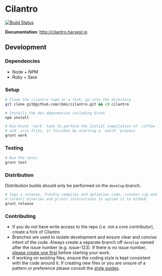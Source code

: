 # Cilantro

[![Build Status](https://travis-ci.org/cbmi/cilantro.png?branch=2.1)](https://travis-ci.org/cbmi/cilantro)

**Documentation**: http://cilantro.harvest.io

## Development

### Dependencies

- Node + NPM
- Ruby + Sass

### Setup

```bash
# Clone the cilantro repo or a fork; go into the directory
git clone git@github.com/cbmi/cilantro.git && cd cilantro

# Installs the dev depenencies including Grunt
npm install

# Run Grunt 'work' task to perform the initial compilation of .coffee
# and .scss files, it finishes by starting a `watch` process
grunt work
```

### Testing

```bash
# Run the tests
grunt test
```

### Distribution

Distribution builds should only be performed on the `develop` branch.

```bash
# Tags a release, freshly compiles and optimizes code, creates zip and
# tarball binaries and prints instructions to upload it to GitHub
grunt release
```

### Contributing

- If you do not have write access to the repo (i.e. not a core contributor), create a fork of Cilantro
- Branches are used to isolate development and ensure clear and concise intent of the code. Always create a separate branch off `develop` named after the issue number (e.g. issue-123). If there is no issue number, [please create one first](https://github.com/cbmi/cilantro/issues/) before starting your work.
- If working on existing files, ensure the coding style is kept consistent
with the code around it. If creating new files or you are unsure of a pattern
or preference please consult the [style
guides](https://github.com/cbmi/style-guides/).

